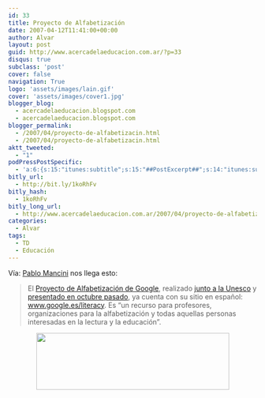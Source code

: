 ```yaml
---
id: 33
title: Proyecto de Alfabetización
date: 2007-04-12T11:41:00+00:00
author: Alvar
layout: post
guid: http://www.acercadelaeducacion.com.ar/?p=33
disqus: true
subclass: 'post'
cover: false
navigation: True
logo: 'assets/images/lain.gif'
cover: 'assets/images/cover1.jpg'
blogger_blog:
  - acercadelaeducacion.blogspot.com
  - acercadelaeducacion.blogspot.com
blogger_permalink:
  - /2007/04/proyecto-de-alfabetizacin.html
  - /2007/04/proyecto-de-alfabetizacin.html
aktt_tweeted:
  - "1"
podPressPostSpecific:
  - 'a:6:{s:15:"itunes:subtitle";s:15:"##PostExcerpt##";s:14:"itunes:summary";s:15:"##PostExcerpt##";s:15:"itunes:keywords";s:17:"##WordPressCats##";s:13:"itunes:author";s:10:"##Global##";s:15:"itunes:explicit";s:7:"Default";s:12:"itunes:block";s:7:"Default";}'
bitly_url:
  - http://bit.ly/1koRhFv
bitly_hash:
  - 1koRhFv
bitly_long_url:
  - http://www.acercadelaeducacion.com.ar/2007/04/proyecto-de-alfabetizacion/
categories:
  - Alvar
tags:
  - TD
  - Educación
---
```

Vía: <a href="http://www.pablomancini.com.ar/?p=1873">Pablo Mancini</a> nos llega esto:
<blockquote>El <a href="http://www.google.es/literacy/index.html">Proyecto de Alfabetización de Google</a>, realizado <a href="http://www.un.org/spanish/News/fullstorynews.asp?NewsID=7982">junto a la Unesco</a> y <a href="http://weblog.educ.ar/sociedad-informacion/archives/008117.php">presentado en octubre pasado</a>, ya cuenta con su sitio en español: <a href="http://www.google.es/literacy/">www.google.es/literacy</a>. Es “un recurso para profesores, organizaciones para la alfabetización y todas aquellas personas interesadas en la lectura y la educación”.</blockquote>
<p style="text-align: center"><a href="http://www.google.es/literacy/index.html"><img src="http://www.google.es/literacy/images/lit.jpg" style="cursor: pointer; width: 391px; height: 115px" border="0" /></a></p>
